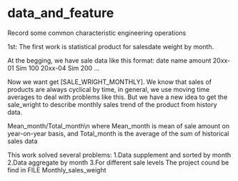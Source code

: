 # data_and_feature
Record some common characteristic engineering operations

1st:
The first work is statistical product for salesdate weight by month.

At the begging, we have sale data like this format:
date    name    amount
20xx-01 Sim     100
20xx-04 Sim     200
...

Now we want get [SALE_WRIGHT_MONTHLY]. We know that sales of products are always cyclical by time, in general, we use moving time averages to deal with problems like this. But we have a new idea to get the sale_wright to describe monthly sales trend of the product from history data.

Mean_month/Total_month\n
where Mean_month is mean of sale amount on year-on-year basis,
and Total_month is the average of the sum of historical sales data

This work solved several problems:
1.Data supplement and sorted by month
2.Data aggregate by month 
3.For different sale levels
The project cound be find in FILE Monthly_sales_weight
